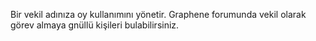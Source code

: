 Bir vekil adınıza oy kullanımını yönetir. Graphene forumunda vekil olarak görev almaya gnüllü kişileri bulabilirsiniz.